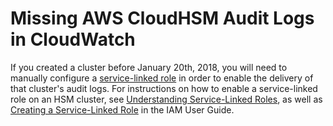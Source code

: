 # Missing AWS CloudHSM Audit Logs in CloudWatch<a name="troubleshooting-missing-audit-logs"></a>

If you created a cluster before January 20th, 2018, you will need to manually configure a [service\-linked role](create-iam-user.md#service-linked-roles) in order to enable the delivery of that cluster's audit logs\. For instructions on how to enable a service\-linked role on an HSM cluster, see [Understanding Service\-Linked Roles](create-iam-user.md#service-linked-roles), as well as [Creating a Service\-Linked Role](https://docs.aws.amazon.com/IAM/latest/UserGuide/using-service-linked-roles.html#create-service-linked-role) in the IAM User Guide\.